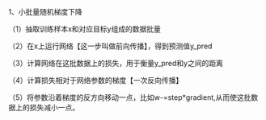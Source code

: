 1、小批量随机梯度下降

（1）抽取训练样本x和对应目标y组成的数据批量

（2）在x上运行网络【这一步叫做前向传播】，得到预测值y_pred

（3）计算网络在这批数据上的损失，用于衡量y_pred和y之间的距离

（4）计算损失相对于网络参数的梯度【一次反向传播】

（5）将参数沿着梯度的反方向移动一点，比如w-=step*gradient,从而使这批数据上的损失减小一点。
